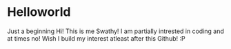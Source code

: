 # Helloworld
Just a beginning
Hi! This is me Swathy! I am partially intrested in coding and at times no! Wish I build my interest atleast after this Github! :P

